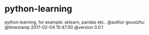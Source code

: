 # python-learning
python learning, for example: sklearn, pandas etc..
@author goustzhu
@timestamp 2017-02-04 15:47:00
@version 0.0.1
